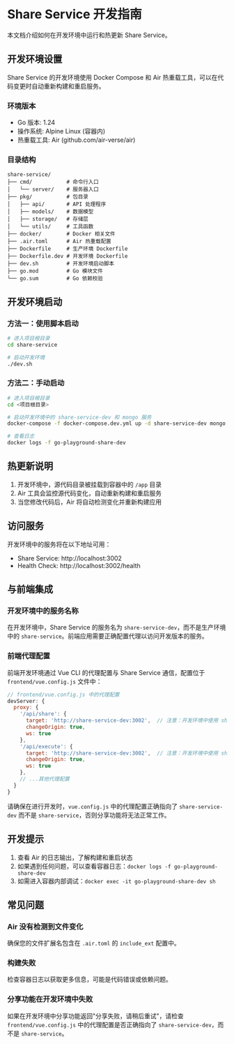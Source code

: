 # Share Service 开发指南

本文档介绍如何在开发环境中运行和热更新 Share Service。

## 开发环境设置

Share Service 的开发环境使用 Docker Compose 和 Air 热重载工具，可以在代码变更时自动重新构建和重启服务。

### 环境版本

- Go 版本: 1.24
- 操作系统: Alpine Linux (容器内)
- 热重载工具: Air (github.com/air-verse/air)

### 目录结构

```
share-service/
├── cmd/           # 命令行入口
│   └── server/    # 服务器入口
├── pkg/           # 包目录
│   ├── api/       # API 处理程序
│   ├── models/    # 数据模型
│   ├── storage/   # 存储层
│   └── utils/     # 工具函数
├── docker/        # Docker 相关文件
├── .air.toml      # Air 热重载配置
├── Dockerfile     # 生产环境 Dockerfile
├── Dockerfile.dev # 开发环境 Dockerfile
├── dev.sh         # 开发环境启动脚本
├── go.mod         # Go 模块文件
└── go.sum         # Go 依赖校验
```

## 开发环境启动

### 方法一：使用脚本启动

```bash
# 进入项目根目录
cd share-service

# 启动开发环境
./dev.sh
```

### 方法二：手动启动

```bash
# 进入项目根目录
cd <项目根目录>

# 启动开发环境中的 share-service-dev 和 mongo 服务
docker-compose -f docker-compose.dev.yml up -d share-service-dev mongo

# 查看日志
docker logs -f go-playground-share-dev
```

## 热更新说明

1. 开发环境中，源代码目录被挂载到容器中的 `/app` 目录
2. Air 工具会监控源代码变化，自动重新构建和重启服务
3. 当您修改代码后，Air 将自动检测变化并重新构建应用

## 访问服务

开发环境中的服务将在以下地址可用：

- Share Service: http://localhost:3002
- Health Check: http://localhost:3002/health

## 与前端集成

### 开发环境中的服务名称

在开发环境中，Share Service 的服务名为 `share-service-dev`，而不是生产环境中的 `share-service`。前端应用需要正确配置代理以访问开发版本的服务。

### 前端代理配置

前端开发环境通过 Vue CLI 的代理配置与 Share Service 通信，配置位于 `frontend/vue.config.js` 文件中：

```javascript
// frontend/vue.config.js 中的代理配置
devServer: {
  proxy: {
    '/api/share': {
      target: 'http://share-service-dev:3002',  // 注意：开发环境中使用 share-service-dev
      changeOrigin: true,
      ws: true
    },
    '/api/execute': {
      target: 'http://share-service-dev:3002',  // 注意：开发环境中使用 share-service-dev
      changeOrigin: true,
      ws: true
    },
    // ...其他代理配置
  }
}
```

请确保在进行开发时，`vue.config.js` 中的代理配置正确指向了 `share-service-dev` 而不是 `share-service`，否则分享功能将无法正常工作。

## 开发提示

1. 查看 Air 的日志输出，了解构建和重启状态
2. 如果遇到任何问题，可以查看容器日志：`docker logs -f go-playground-share-dev`
3. 如需进入容器内部调试：`docker exec -it go-playground-share-dev sh`

## 常见问题

### Air 没有检测到文件变化

确保您的文件扩展名包含在 `.air.toml` 的 `include_ext` 配置中。

### 构建失败

检查容器日志以获取更多信息，可能是代码错误或依赖问题。

### 分享功能在开发环境中失败

如果在开发环境中分享功能返回"分享失败，请稍后重试"，请检查 `frontend/vue.config.js` 中的代理配置是否正确指向了 `share-service-dev`，而不是 `share-service`。 